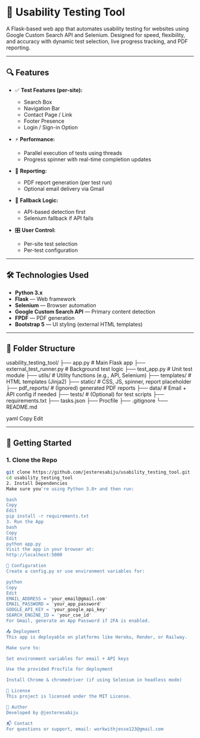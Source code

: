 # 🧪 Usability Testing Tool

A Flask-based web app that automates usability testing for websites using Google Custom Search API and Selenium. Designed for speed, flexibility, and accuracy with dynamic test selection, live progress tracking, and PDF reporting.

---

## 🔍 Features

- ✅ **Test Features (per-site):**
  - Search Box
  - Navigation Bar
  - Contact Page / Link
  - Footer Presence
  - Login / Sign-in Option

- ⚡ **Performance:**
  - Parallel execution of tests using threads
  - Progress spinner with real-time completion updates

- 🧾 **Reporting:**
  - PDF report generation (per test run)
  - Optional email delivery via Gmail

- 🔄 **Fallback Logic:**
  - API-based detection first
  - Selenium fallback if API fails

- 🎛️ **User Control:**
  - Per-site test selection
  - Per-test configuration

---

## 🛠 Technologies Used

- **Python 3.x**
- **Flask** — Web framework
- **Selenium** — Browser automation
- **Google Custom Search API** — Primary content detection
- **FPDF** — PDF generation
- **Bootstrap 5** — UI styling (external HTML templates)

---

## 📁 Folder Structure

usability_testing_tool/
├── app.py # Main Flask app
├── external_test_runner.py # Background test logic
├── test_app.py # Unit test module
├── utils/ # Utility functions (e.g., API, Selenium)
├── templates/ # HTML templates (Jinja2)
├── static/ # CSS, JS, spinner, report placeholder
├── pdf_reports/ # (Ignored) generated PDF reports
├── data/ # Email + API config if needed
├── tests/ # (Optional) for test scripts
├── requirements.txt
├── tasks.json
├── Procfile
├── .gitignore
└── README.md

yaml
Copy
Edit

---

## 🚀 Getting Started

### 1. Clone the Repo

```bash
git clone https://github.com/jesteresabiju/usability_testing_tool.git
cd usability_testing_tool
2. Install Dependencies
Make sure you're using Python 3.8+ and then run:

bash
Copy
Edit
pip install -r requirements.txt
3. Run the App
bash
Copy
Edit
python app.py
Visit the app in your browser at:
http://localhost:5000

🔐 Configuration
Create a config.py or use environment variables for:

python
Copy
Edit
EMAIL_ADDRESS = 'your_email@gmail.com'
EMAIL_PASSWORD = 'your_app_password'
GOOGLE_API_KEY = 'your_google_api_key'
SEARCH_ENGINE_ID = 'your_cse_id'
For Gmail, generate an App Password if 2FA is enabled.

📤 Deployment
This app is deployable on platforms like Heroku, Render, or Railway.

Make sure to:

Set environment variables for email + API keys

Use the provided Procfile for deployment

Install Chrome & chromedriver (if using Selenium in headless mode)

📜 License
This project is licensed under the MIT License.

👤 Author
Developed by @jesteresabiju

📬 Contact
For questions or support, email: workwithjesse123@gmail.com
